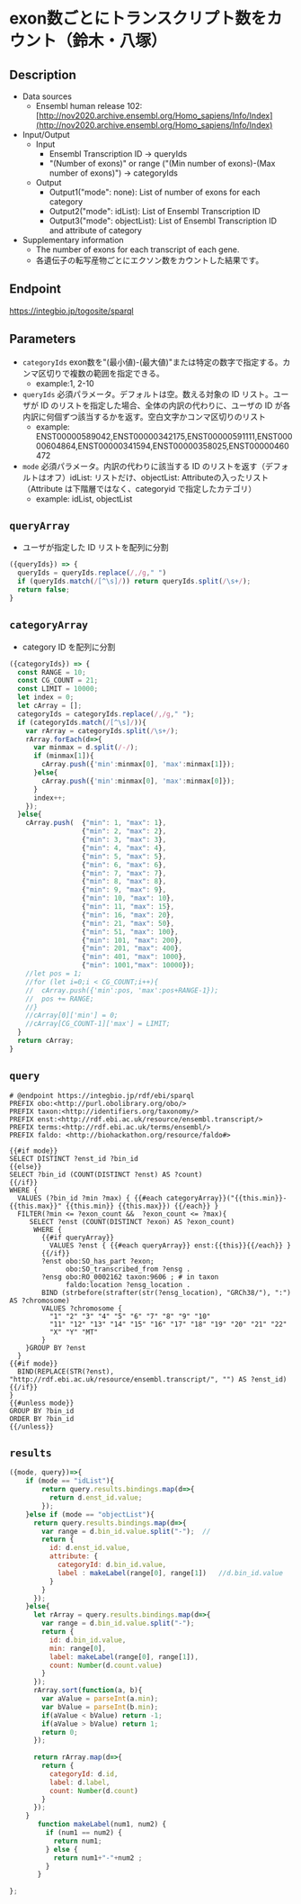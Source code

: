 # exon数ごとにトランスクリプト数をカウント（鈴木・八塚）

## Description

- Data sources
    - Ensembl human release 102: [http://nov2020.archive.ensembl.org/Homo_sapiens/Info/Index](http://nov2020.archive.ensembl.org/Homo_sapiens/Info/Index)
- Input/Output
    -  Input
        - Ensembl Transcription ID -> queryIds
        - "(Number of exons)" or range ("(Min number of exons)-(Max number of exons)") -> categoryIds
    - Output
        - Output1("mode": none): List of number of exons for each category
        - Output2("mode": idList): List of Ensembl Transcription ID
        - Output3("mode": objectList): List of Ensembl Transcription ID and attribute of category
- Supplementary information
	- The number of exons for each transcript of each gene.
	- 各遺伝子の転写産物ごとにエクソン数をカウントした結果です。
		        
## Endpoint

https://integbio.jp/togosite/sparql

## Parameters

* `categoryIds` exon数を"(最小値)-(最大値)"または特定の数字で指定する。カンマ区切りで複数の範囲を指定できる。
  * example:1, 2-10
* `queryIds` 必須パラメータ。デフォルトは空。数える対象の ID リスト。ユーザが ID のリストを指定した場合、全体の内訳の代わりに、ユーザの ID が各内訳に何個ずつ該当するかを返す。空白文字かコンマ区切りのリスト
  * example: ENST00000589042,ENST00000342175,ENST00000591111,ENST00000604864,ENST00000341594,ENST00000358025,ENST00000460472
* `mode` 必須パラメータ。内訳の代わりに該当する ID のリストを返す（デフォルトはオフ）idList: リストだけ、objectList: Attributeの入ったリスト（Attribute は下階層ではなく、categoryid で指定したカテゴリ）
  * example: idList, objectList

## `queryArray`
- ユーザが指定した ID リストを配列に分割

```javascript
({queryIds}) => {
  queryIds = queryIds.replace(/,/g," ")
  if (queryIds.match(/[^\s]/)) return queryIds.split(/\s+/);
  return false;
}
```

## `categoryArray`

- category ID を配列に分割

```javascript
({categoryIds}) => {
  const RANGE = 10;
  const CG_COUNT = 21;
  const LIMIT = 10000;
  let index = 0;
  let cArray = [];
  categoryIds = categoryIds.replace(/,/g," ");
  if (categoryIds.match(/[^\s]/)){
    var rArray = categoryIds.split(/\s+/);
    rArray.forEach(d=>{
      var minmax = d.split(/-/);
      if (minmax[1]){
        cArray.push({'min':minmax[0], 'max':minmax[1]});
      }else{
        cArray.push({'min':minmax[0], 'max':minmax[0]});
      }
      index++;
    });
  }else{
    cArray.push(  {"min": 1, "max": 1},
                  {"min": 2, "max": 2},
                  {"min": 3, "max": 3},
                  {"min": 4, "max": 4},
                  {"min": 5, "max": 5},
                  {"min": 6, "max": 6},
                  {"min": 7, "max": 7},
                  {"min": 8, "max": 8},
                  {"min": 9, "max": 9},
                  {"min": 10, "max": 10},
                  {"min": 11, "max": 15},
                  {"min": 16, "max": 20},
                  {"min": 21, "max": 50},
                  {"min": 51, "max": 100},
                  {"min": 101, "max": 200},
                  {"min": 201, "max": 400},
                  {"min": 401, "max": 1000},
                  {"min": 1001,"max": 10000});
    //let pos = 1;
    //for (let i=0;i < CG_COUNT;i++){
    //  cArray.push({'min':pos, 'max':pos+RANGE-1});
    //  pos += RANGE;
    //}
    //cArray[0]['min'] = 0;
    //cArray[CG_COUNT-1]['max'] = LIMIT;
  }
  return cArray;
}
```

## `query`
```sparql
# @endpoint https://integbio.jp/rdf/ebi/sparql
PREFIX obo:<http://purl.obolibrary.org/obo/>
PREFIX taxon:<http://identifiers.org/taxonomy/>
PREFIX enst:<http://rdf.ebi.ac.uk/resource/ensembl.transcript/>
PREFIX terms:<http://rdf.ebi.ac.uk/terms/ensembl/>
PREFIX faldo: <http://biohackathon.org/resource/faldo#>

{{#if mode}}
SELECT DISTINCT ?enst_id ?bin_id
{{else}}
SELECT ?bin_id (COUNT(DISTINCT ?enst) AS ?count)
{{/if}}       
WHERE {
  VALUES (?bin_id ?min ?max) { {{#each categoryArray}}("{{this.min}}-{{this.max}}" {{this.min}} {{this.max}}) {{/each}} }
  FILTER(?min <= ?exon_count &&  ?exon_count <= ?max){
     SELECT ?enst (COUNT(DISTINCT ?exon) AS ?exon_count)
      WHERE {
        {{#if queryArray}}
          VALUES ?enst { {{#each queryArray}} enst:{{this}}{{/each}} }
        {{/if}}
        ?enst obo:SO_has_part ?exon;
              obo:SO_transcribed_from ?ensg .
        ?ensg obo:RO_0002162 taxon:9606 ; # in taxon
              faldo:location ?ensg_location .
        BIND (strbefore(strafter(str(?ensg_location), "GRCh38/"), ":") AS ?chromosome)
        VALUES ?chromosome {
          "1" "2" "3" "4" "5" "6" "7" "8" "9" "10"
          "11" "12" "13" "14" "15" "16" "17" "18" "19" "20" "21" "22"
          "X" "Y" "MT"
        }
    }GROUP BY ?enst
  }
{{#if mode}}
  BIND(REPLACE(STR(?enst), "http://rdf.ebi.ac.uk/resource/ensembl.transcript/", "") AS ?enst_id)
{{/if}}  
}
{{#unless mode}}
GROUP BY ?bin_id
ORDER BY ?bin_id
{{/unless}}
```

## `results`

```javascript
({mode, query})=>{
    if (mode == "idList"){
        return query.results.bindings.map(d=>{
          return d.enst_id.value;
        });
    }else if (mode == "objectList"){
      return query.results.bindings.map(d=>{
        var range = d.bin_id.value.split("-");  //
        return {
          id: d.enst_id.value, 
          attribute: {
            categoryId: d.bin_id.value, 
            label : makeLabel(range[0], range[1])   //d.bin_id.value
          }
        }
      });
    }else{
      let rArray = query.results.bindings.map(d=>{
        var range = d.bin_id.value.split("-");
        return {
          id: d.bin_id.value,
          min: range[0],
          label: makeLabel(range[0], range[1]),
          count: Number(d.count.value)
        }
      });
      rArray.sort(function(a, b){
        var aValue = parseInt(a.min);
        var bValue = parseInt(b.min);
        if(aValue < bValue) return -1;
    	if(aValue > bValue) return 1;
    	return 0;
      });
      
      return rArray.map(d=>{
        return {
          categoryId: d.id,
          label: d.label,
          count: Number(d.count)
        }
      });
    }
       function makeLabel(num1, num2) {
         if (num1 == num2) {
           return num1;
         } else {
           return num1+"-"+num2 ;
         }
       }
    
};	
```